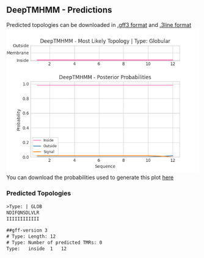 ## DeepTMHMM - Predictions
Predicted topologies can be downloaded in [.gff3 format](TMRs.gff3) and [.3line format](predicted_topologies.3line)
![picture](plot.png)
You can download the probabilities used to generate this plot [here](Type:_probs.csv)
### Predicted Topologies
```
>Type: | GLOB
NDIFQNSDLVLR
IIIIIIIIIIII

```


```
##gff-version 3
# Type: Length: 12
# Type: Number of predicted TMRs: 0
Type:	inside	1	12				

```
